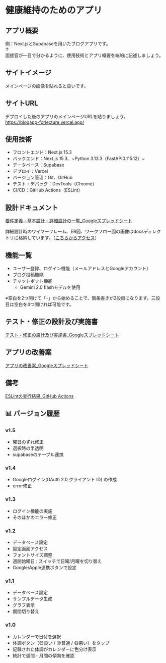 
# 健康維持のためのアプリ

## アプリ概要
例：Next.jsとSupabaseを用いたブログアプリです。  
↑  
面接官が一目で分かるように、使用技術とアプリ概要を端的に記述しましょう。

## サイトイメージ
メインページの画像を貼れると良いです。


## サイトURL

デプロイした後のアプリのメインページURLを貼りましょう。  
https://blogapp-forlecture.vercel.app/



## 使用技術
- フロントエンド：Next.js 15.3
- バックエンド：Next.js 15.3、~Python 3.13.3（FastAPI0.115.12）~
- データベース：Supabase
- デプロイ：Vercel
- バージョン管理：Git、GitHub
- テスト・デバッグ：DevTools（Chrome）
- CI/CD：GitHub Actions（ESLint）

 
## 設計ドキュメント
[要件定義・基本設計・詳細設計の一覧_Googleスプレッドシート](https://docs.google.com/spreadsheets/d/1yBssPgoUI_8TMwVZA2hWOLQj3-l7oirLB2FQ1YJgCww/edit?usp=sharing)

詳細設計時のワイヤーフレーム、ER図、ワークフロー図の画像はdocsディレクトリに格納しています。（[こちらからアクセス](./docs)）


## 機能一覧
- ユーザー登録、ログイン機能（メールアドレスとGoogleアカウント）
- ブログ投稿機能
- チャットボット機能
  - Gemini 2.0 flashモデルを使用

※空白を2つ開けて「-」から始めることで、箇条書きが2段目になります。三段目は空白を4つ開ければ可能です。

## テスト・修正の設計及び実施書
[テスト・修正の設計及び実施書_Googleスプレッドシート](https://docs.google.com/spreadsheets/d/1ph7XaLu4a2k_kDBEpj_ySTBPETJvg5143ZMk5G90DUA/edit?usp=sharing)

## アプリの改善案
[アプリの改善案_Googleスプレッドシート](https://docs.google.com/spreadsheets/d/1fgynpBKhx8zaNkMweeYVQl52bP6Z8dJZOmmY8MHXjQM/edit?usp=sharing)

## 備考
[ESLintの実行結果_GitHub Actions](https://github.com/aihat9161/PortfolioExample_Next.js_BlogAppWorX_ENGINEER-CLASS/actions/runs/14956271682/job/42012343864)


## 📊 バージョン履歴

### v1.5
- 曜日のずれ修正
- 選択時の半透明
- supabaseのテーブル連携

### v1.4
- Googleログイン(OAuth 2.0 クライアント ID) の作成
- error修正

### v1.3
- ログイン機能の実施
- そのほかのエラー修正

### v1.2
- データベース設定
- 設定画面アクセス
- フォントサイズ調整 
- 週開始曜日 : スイッチで日曜/月曜を切り替え
- Google/Apple連携ボタンで設定

### v1.1
- データベース設定 
- サンプルデータ生成 
- グラフ表示 
- 期間切り替え 

### v1.0
- カレンダーで日付を選択
- 体調ボタン（😊良い / 😐普通 / 😷悪い）をタップ
- 記録された体調がカレンダーに色分け表示
- 統計で週間・月間の傾向を確認
